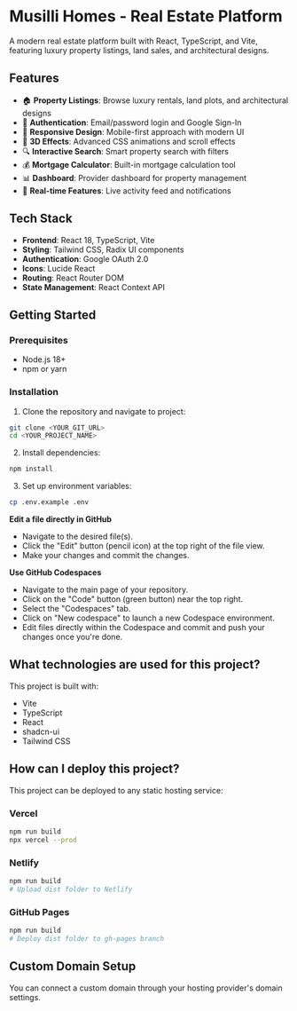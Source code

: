 # Musilli Homes - Real Estate Platform

A modern real estate platform built with React, TypeScript, and Vite, featuring luxury property listings, land sales, and architectural designs.

## Features

- 🏠 **Property Listings**: Browse luxury rentals, land plots, and architectural designs
- 🔐 **Authentication**: Email/password login and Google Sign-In
- 📱 **Responsive Design**: Mobile-first approach with modern UI
- 🎨 **3D Effects**: Advanced CSS animations and scroll effects
- 🔍 **Interactive Search**: Smart property search with filters
- 💰 **Mortgage Calculator**: Built-in mortgage calculation tool
- 📊 **Dashboard**: Provider dashboard for property management
- 🎯 **Real-time Features**: Live activity feed and notifications

## Tech Stack

- **Frontend**: React 18, TypeScript, Vite
- **Styling**: Tailwind CSS, Radix UI components
- **Authentication**: Google OAuth 2.0
- **Icons**: Lucide React
- **Routing**: React Router DOM
- **State Management**: React Context API

## Getting Started

### Prerequisites

- Node.js 18+
- npm or yarn

### Installation

1. Clone the repository and navigate to project:
```bash
git clone <YOUR_GIT_URL>
cd <YOUR_PROJECT_NAME>
```

2. Install dependencies:
```bash
npm install
```

3. Set up environment variables:
```bash
cp .env.example .env
```

**Edit a file directly in GitHub**

- Navigate to the desired file(s).
- Click the "Edit" button (pencil icon) at the top right of the file view.
- Make your changes and commit the changes.

**Use GitHub Codespaces**

- Navigate to the main page of your repository.
- Click on the "Code" button (green button) near the top right.
- Select the "Codespaces" tab.
- Click on "New codespace" to launch a new Codespace environment.
- Edit files directly within the Codespace and commit and push your changes once you're done.

## What technologies are used for this project?

This project is built with:

- Vite
- TypeScript
- React
- shadcn-ui
- Tailwind CSS

## How can I deploy this project?

This project can be deployed to any static hosting service:

### Vercel
```bash
npm run build
npx vercel --prod
```

### Netlify
```bash
npm run build
# Upload dist folder to Netlify
```

### GitHub Pages
```bash
npm run build
# Deploy dist folder to gh-pages branch
```

## Custom Domain Setup

You can connect a custom domain through your hosting provider's domain settings.
